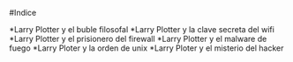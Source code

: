#Indice

*Larry Plotter y el buble filosofal
*Larry Plotter y la clave secreta del wifi
*Larry Plotter y el prisionero del firewall
*Larry Plotter y el malware de fuego
*Larry Ploter y la orden de unix
*Larry Ploter y el misterio del hacker

